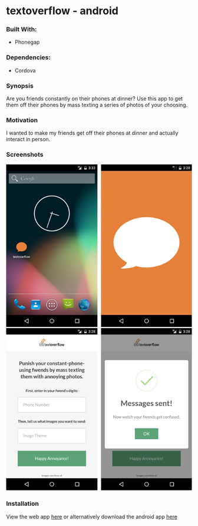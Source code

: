 # textoverflow - android

### Built With:

- Phonegap


### Dependencies:

- Cordova


### Synopsis

Are you friends constantly on their phones at dinner? Use this app to get them off their phones by mass texting a series of photos of your choosing.


### Motivation

I wanted to make my friends get off their phones at dinner and actually interact in person.


### Screenshots

![textoverflow-compiled-1](/screenshots/textoverflow-compiled-1.png)
![textoverflow-compiled-2](/screenshots/textoverflow-compiled-2.png)



### Installation

View the web app [here](https://github.com/borderpointer/textoverflow) or alternatively download the android app [here](https://build.phonegap.com/apps/1821839/share)
